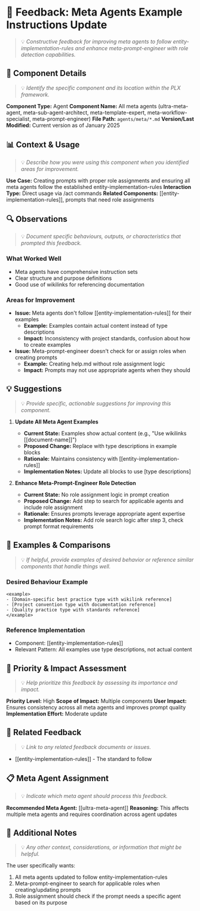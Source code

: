 # 📝 Feedback: Meta Agents Example Instructions Update

> 💡 *Constructive feedback for improving meta agents to follow entity-implementation-rules and enhance meta-prompt-engineer with role detection capabilities.*

## 🎯 Component Details
> 💡 *Identify the specific component and its location within the PLX framework.*

**Component Type:** Agent
**Component Name:** All meta agents (ultra-meta-agent, meta-sub-agent-architect, meta-template-expert, meta-workflow-specialist, meta-prompt-engineer)
**File Path:** `agents/meta/*.md`
**Version/Last Modified:** Current version as of January 2025

## 📊 Context & Usage
> 💡 *Describe how you were using this component when you identified areas for improvement.*

**Use Case:** Creating prompts with proper role assignments and ensuring all meta agents follow the established entity-implementation-rules
**Interaction Type:** Direct usage via /act commands
**Related Components:** [[entity-implementation-rules]], prompts that need role assignments

## 🔍 Observations
> 💡 *Document specific behaviours, outputs, or characteristics that prompted this feedback.*

### What Worked Well
- Meta agents have comprehensive instruction sets
- Clear structure and purpose definitions
- Good use of wikilinks for referencing documentation

### Areas for Improvement
- **Issue:** Meta agents don't follow [[entity-implementation-rules]] for their examples
  - **Example:** Examples contain actual content instead of type descriptions
  - **Impact:** Inconsistency with project standards, confusion about how to create examples
- **Issue:** Meta-prompt-engineer doesn't check for or assign roles when creating prompts
  - **Example:** Creating help.md without role assignment logic
  - **Impact:** Prompts may not use appropriate agents when they should

## 💡 Suggestions
> 💡 *Provide specific, actionable suggestions for improving this component.*

1. **Update All Meta Agent Examples**
   - **Current State:** Examples show actual content (e.g., "Use wikilinks [[document-name]]")
   - **Proposed Change:** Replace with type descriptions in example blocks
   - **Rationale:** Maintains consistency with [[entity-implementation-rules]]
   - **Implementation Notes:** Update all <example> blocks to use [type descriptions]

2. **Enhance Meta-Prompt-Engineer Role Detection**
   - **Current State:** No role assignment logic in prompt creation
   - **Proposed Change:** Add step to search for applicable agents and include role assignment
   - **Rationale:** Ensures prompts leverage appropriate agent expertise
   - **Implementation Notes:** Add role search logic after step 3, check prompt format requirements

## 🎨 Examples & Comparisons
> 💡 *If helpful, provide examples of desired behavior or reference similar components that handle things well.*

### Desired Behaviour Example
```
<example>
- [Domain-specific best practice type with wikilink reference]
- [Project convention type with documentation reference]
- [Quality practice type with standards reference]
</example>
```

### Reference Implementation
- Component: [[entity-implementation-rules]]
- Relevant Pattern: All examples use type descriptions, not actual content

## 🚀 Priority & Impact Assessment
> 💡 *Help prioritize this feedback by assessing its importance and impact.*

**Priority Level:** High
**Scope of Impact:** Multiple components
**User Impact:** Ensures consistency across all meta agents and improves prompt quality
**Implementation Effort:** Moderate update

## 🔗 Related Feedback
> 💡 *Link to any related feedback documents or issues.*

- [[entity-implementation-rules]] - The standard to follow

## 📋 Meta Agent Assignment
> 💡 *Indicate which meta agent should process this feedback.*

**Recommended Meta Agent:** [[ultra-meta-agent]]
**Reasoning:** This affects multiple meta agents and requires coordination across agent updates

## 📝 Additional Notes
> 💡 *Any other context, considerations, or information that might be helpful.*

The user specifically wants:
1. All meta agents updated to follow entity-implementation-rules
2. Meta-prompt-engineer to search for applicable roles when creating/updating prompts
3. Role assignment should check if the prompt needs a specific agent based on its purpose
